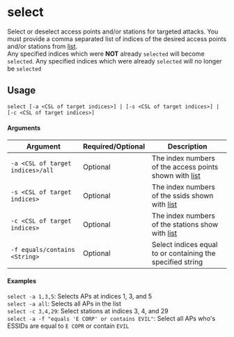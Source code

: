 # select
Select or deselect access points and/or stations for targeted attacks. You must provide a comma separated list of indices of the desired access points and/or stations from [list](list).  
Any specified indices which were **NOT** already `selected` will become `selected`. Any specified indices which were already `selected` will no longer be `selected`

## Usage
```select [-a <CSL of target indices>] | [-s <CSL of target indices>] | [-c <CSL of target indices>]```

#### Arguments
| Argument | Required/Optional | Description |
| -------- | ----------------- | ----------- |
| `-a <CSL of target indices>/all` | Optional | The index numbers of the access points shown with [list](list) |
| `-s <CSL of target indices>` | Optional | The index numbers of the ssids shown with [list](list) |
| `-c <CSL of target indices>` | Optional | The index numbers of the stations show with [list](list) |
| `-f equals/contains <String>` | Optional | Select indices equal to or containing the specified string |

#### Examples
`select -a 1,3,5`: Selects APs at indices 1, 3, and 5  
`select -a all`: Selects all APs in the list  
`select -c 3,4,29`: Select stations at indices 3, 4, and 29  
`select -a -f "equals 'E CORP' or contains EVIL"`: Select all APs who's ESSIDs are equal to `E COPR` or contain `EVIL`

